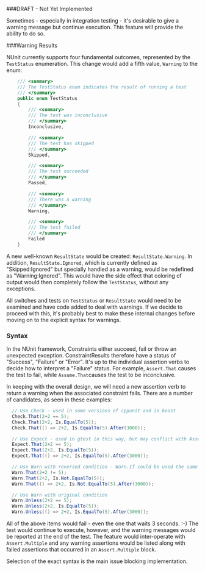 ###DRAFT - Not Yet Implemented

Sometimes - especially in integration testing - it's desirable to give a warning message but continue execution. This feature will provide the ability to do so.

###Warning Results

NUnit currently supports four fundamental outcomes, represented by the `TestStatus` enumeration. This change would add a fifth value, `Warning` to the enum:

```C#
    /// <summary>
    /// The TestStatus enum indicates the result of running a test
    /// </summary>
    public enum TestStatus
    {
        /// <summary>
        /// The test was inconclusive
        /// </summary>
        Inconclusive,

        /// <summary>
        /// The test has skipped 
        /// </summary>
        Skipped,

        /// <summary>
        /// The test succeeded
        /// </summary>
        Passed,

        /// <summary>
        /// There was a warning
        /// </summary>
        Warning,

        /// <summary>
        /// The test failed
        /// </summary>
        Failed
    }
```

A new well-known `ResultState` would be created: `ResultState.Warning`. In addition, `ResultState.Ignored`, which is currently defined as "Skipped:Ignored" but specially handled as a warning, would be redefined as "Warning:Ignored". This would have the side effect that coloring of output would then completely follow the `TestStatus`, without any exceptions.

All switches and tests on `TestStatus` or `ResultState` would need to be examined and have code added to deal with warnings. If we decide to proceed with this, it's probably best to make these internal changes before moving on to the explicit syntax for warnings.

### Syntax

In the NUnit framework, Constraints either succeed, fail or throw an unexpected exception. ConstraintResults therefore have a status of "Success", "Failure" or "Error". It's up to the individual assertion verbs to decide how to interpret a "Failure" status. For example, `Assert.That` causes the test to fail, while `Assume.That`causes the test to be inconclusive.

In keeping with the overall design, we will need a new assertion verb to return a warning when the associated constraint fails. There are a number of candidates, as seen in these examples:

```C#
  // Use Check - used in some versions of cppunit and in boost
  Check.That(2+2 == 5);
  Check.That(2+2, Is.EqualTo(5));
  Check.That(() => 2+2, Is.EqualTo(5).After(3000));

  // Use Expect - used in gtest in this way, but may conflict with AssertionHelper
  Expect.That(2+2 == 5);
  Expect.That(2+2, Is.EqualTo(5));
  Expect.That(() => 2+2, Is.EqualTo(5).After(3000));

  // Use Warn with reversed condition - Warn.If could be used the same way
  Warn.That(2+2 != 5);
  Warn.That(2+2, Is.Not.EqualTo(5));
  Warn.That(() => 2+2, Is.Not.EqualTo(5).After(3000));

  // Use Warn with original condition
  Warn.Unless(2+2 == 5);
  Warn.Unless(2+2, Is.EqualTo(5));
  Warn.Unless(() => 2+2, Is.EqualTo(5).After(3000));
```

All of the above items would fail - even the one that waits 3 seconds. :-) The test would continue to execute, however, and the warning messages would be reported at the end of the test. The feature would inter-operate with `Assert.Multiple` and any warning assertions would be listed along with failed assertions that occurred in an `Assert.Multiple` block.

Selection of the exact syntax is the main issue blocking implementation.